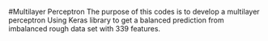 #Multilayer Perceptron 
The purpose of this codes is to develop a multilayer perceptron Using Keras library to get 
a balanced prediction from imbalanced rough data set with 339 features.
